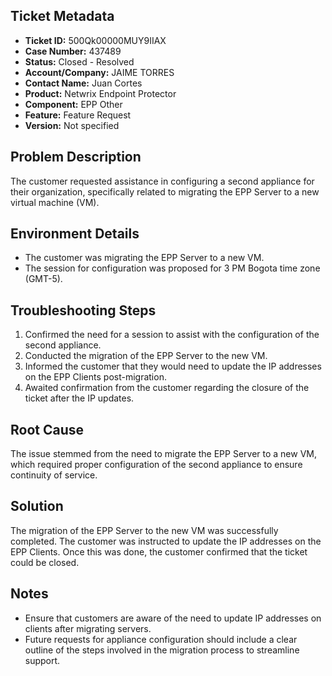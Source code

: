## Ticket Metadata
- **Ticket ID:** 500Qk00000MUY9IIAX
- **Case Number:** 437489
- **Status:** Closed - Resolved
- **Account/Company:** JAIME TORRES
- **Contact Name:** Juan Cortes
- **Product:** Netwrix Endpoint Protector
- **Component:** EPP Other
- **Feature:** Feature Request
- **Version:** Not specified

## Problem Description
The customer requested assistance in configuring a second appliance for their organization, specifically related to migrating the EPP Server to a new virtual machine (VM).

## Environment Details
- The customer was migrating the EPP Server to a new VM.
- The session for configuration was proposed for 3 PM Bogota time zone (GMT-5).

## Troubleshooting Steps
1. Confirmed the need for a session to assist with the configuration of the second appliance.
2. Conducted the migration of the EPP Server to the new VM.
3. Informed the customer that they would need to update the IP addresses on the EPP Clients post-migration.
4. Awaited confirmation from the customer regarding the closure of the ticket after the IP updates.

## Root Cause
The issue stemmed from the need to migrate the EPP Server to a new VM, which required proper configuration of the second appliance to ensure continuity of service.

## Solution
The migration of the EPP Server to the new VM was successfully completed. The customer was instructed to update the IP addresses on the EPP Clients. Once this was done, the customer confirmed that the ticket could be closed.

## Notes
- Ensure that customers are aware of the need to update IP addresses on clients after migrating servers.
- Future requests for appliance configuration should include a clear outline of the steps involved in the migration process to streamline support.